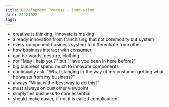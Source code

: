 ```yaml
---
title: Development Process - Innovation
date: 20221022
tags:
---
```


- creative is thinking, innovate is making
- already innovation from franchising that not commodity but system
- every component business system to differentiate from other
- how business interact with consumer
- can be words, gesture, clothing
- not "May I help you?" but "Have you been in here before?"
- big business spend much to innovate components
- continually ask, "What standing in the way of my costumer getting what he wants from my business?"
- always "What is the best way to do this?"
- must always on customer viewpoint
- simplyfies business to core essential
- should make easier, if not it is called complication